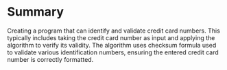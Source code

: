 # Summary 

Creating a program that can identify and validate credit card numbers. 
This typically includes taking the credit card number as input and applying the algorithm to verify its validity. 
The algorithm uses checksum formula used to validate various identification numbers, ensuring the entered credit card number is correctly formatted.
